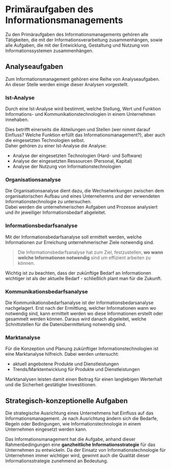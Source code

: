 # Primäraufgaben des Informationsmanagements
Zu den Primäraufgaben des Informationsmanagements gehören alle Tätigkeiten, die mit der Informationsverarbeitung zusammenhängen, sowie alle Aufgaben, die mit der Entwicklung, Gestaltung und Nutzung von Informationssystemen zusammenhängen.

## Analyseaufgaben
Zum Informationsmanagement gehören eine Reihe von Analyseaufgaben. An dieser Stelle werden einige dieser Analysen vorgestellt.

### Ist-Analyse
Durch eine Ist-Analyse wird bestimmt, welche Stellung, Wert und Funktion Informations- und Kommunikationstechnologien in einem Unternehmen innehaben.

Dies betrifft einerseits die Abteilungen und Stellen (wer nimmt darauf Einfluss? Welche Funktion erfüllt das Informationsmanagement?), aber auch die eingesetzten Technologien selbst.  
Daher gehören zu einer Ist-Analyse die Analyse:

- Analyse der eingesetzten Technologien (Hard- und Software)
- Analyse der eingesetzten Ressourcen (Personal, Kapital)
- Analyse der Nutzung von Informationstechnologien

### Organisationsanalyse
Die Organisationsanalyse dient dazu, die Wechselwirkungen zwischen dem organisatorischen Aufbau und eines Unternehemns und der verwendeten Informationstechnologie zu untersuchen.  
Dabei werden die unternehmerischen Aufgaben und Prozesse analysiert und ihr jeweiliger Informationsbedarf abgeleitet.

### Informationsbedarfsanalyse
Mit der Informationsbedarfsanalyse soll ermittelt werden, welche Informationen zur Erreichung unternehmerischer Ziele notwendig sind.  

> Die Informationsbedarfsanalyse hat zum Ziel, festzustellen, **wo wann welche Informationen notwendig** sind um effizient arbeiten zu können.

Wichtig ist zu beachten, dass der zukünftige Bedarf an Informationen wichtiger ist als der aktuelle Bedarf - schließlich plant man für die Zukunft.

### Kommunikationsbedarfsanalyse
Die Kommunikationsbedarfsanalyse ist der Informationsbedarsanalyse nachgelagert. Erst nach der Ermittlung, welcher Informationen wann wo notwendig sind, kann ermittelt werden wo diese Informationen erstellt oder gesammelt werden können. Daraus wird danach abgeleitet, welche Schnittstellen für die Datenübermittelung notwendig sind.

### Marktanalyse
Für die Konzeption und Planung zukünftiger Informationstechnologien ist eine Marktanalyse hilfreich.
Dabei werden untersucht:

- aktuell angebotene Produkte und Dienstleistungen
- Trends/Marktentwicklung für Produkte und Dienstleistungen

Marktanalysen leisten damit einen Beitrag für einen langlebigen Werterhalt und die Sicherheit gestätigter Investitionen.

## Strategisch-konzeptionelle Aufgaben
Die strategische Ausrichtung eines Unternehmens hat Einfluss auf das Informationsmanagement. Je nach Ausrichtung ändern sich die Bedarfe, Regeln oder Bedingungen, wie Informationstechnologie in einem Unternehmen eingesetzt werden kann.

Das Informationsmanagement hat die Aufgabe, anhand dieser Rahmenbedingungen eine **ganzheitliche Informationsstrategie** für das Unternehmen zu entwickeln. Da der Einsatz von Informationstechnologie für Unternehmen immer wichtiger wird, gewinnt auch die Qualität dieser Informationsstrategie zunehmend an Bedeutung.

